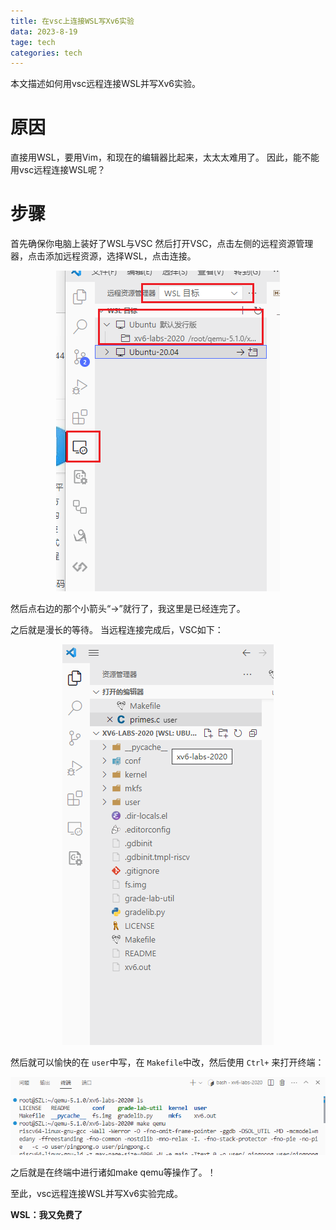 ```yaml
---
title: 在vsc上连接WSL写Xv6实验
data: 2023-8-19
tage: tech
categories: tech
---
```

本文描述如何用vsc远程连接WSL并写Xv6实验。

# 原因

直接用WSL，要用Vim，和现在的编辑器比起来，太太太难用了。
因此，能不能用vsc远程连接WSL呢？

# 步骤

首先确保你电脑上装好了WSL与VSC
然后打开VSC，点击左侧的远程资源管理器，点击添加远程资源，选择WSL，点击连接。

<div align="center"><img src="/downloads/image/2023-8-19-在vsc上连接WSL写Xv6实验/1.png"></div>

然后点右边的那个小箭头“->”就行了，我这里是已经连完了。

之后就是漫长的等待。
当远程连接完成后，VSC如下：

<div align="center">
<img src="/downloads/image/2023-8-19-在vsc上连接WSL写Xv6实验/2.png">
</div>

然后就可以愉快的在 `user`中写，在 `Makefile`中改，然后使用 `Ctrl+` 来打开终端：

<div align="center">
<img src="/downloads/image/2023-8-19-在vsc上连接WSL写Xv6实验/3.png">
</div>

之后就是在终端中进行诸如make qemu等操作了。！

至此，vsc远程连接WSL并写Xv6实验完成。

**WSL：我又免费了**
